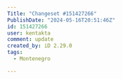 ```yaml
---
Title: "Changeset #151427266"
PublishDate: "2024-05-16T20:51:46Z"
id: 151427266
user: kentakta
comment: update
created_by: iD 2.29.0
tags:
  - Montenegro

---
```

